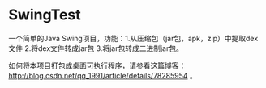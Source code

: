 # SwingTest
一个简单的Java Swing项目，功能：1.从压缩包（jar包，apk，zip）中提取dex文件 2.将dex文件转成jar包 3.将jar包转成二进制jar包。

如何将本项目打包成桌面可执行程序，请参看这篇博客： http://blog.csdn.net/qq_1991/article/details/78285954 。
